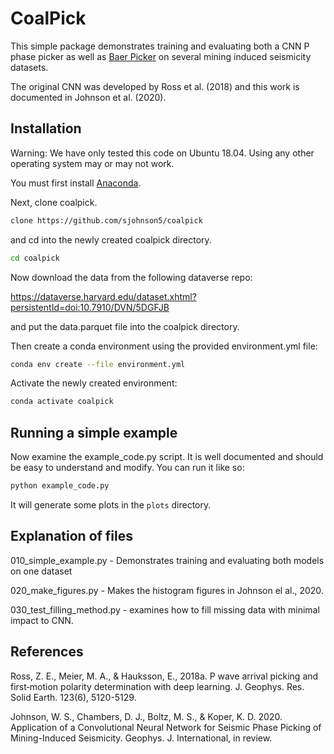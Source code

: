 # CoalPick

This simple package demonstrates training and evaluating both a CNN P phase picker
as well as [Baer Picker](https://docs.obspy.org/packages/autogen/obspy.signal.trigger.pk_baer.html#obspy.signal.trigger.pk_baer)
on several mining induced seismicity datasets.

The original CNN was developed by Ross et al. (2018) and this work is documented
in Johnson et al. (2020).

## Installation

Warning: We have only tested this code on Ubuntu 18.04. Using any other operating system
may or may not work.

You must first install [Anaconda](https://docs.conda.io/projects/conda/en/latest/user-guide/install/download.html).

Next, clone coalpick.
```bash
clone https://github.com/sjohnson5/coalpick
```
and cd into the newly created coalpick directory.
```bash
cd coalpick
```
Now download the data from the following dataverse repo:

https://dataverse.harvard.edu/dataset.xhtml?persistentId=doi:10.7910/DVN/5DGFJB

and put the data.parquet file into the coalpick directory.


Then create a conda environment using the provided environment.yml file:
```bash
conda env create --file environment.yml
```

Activate the newly created environment:
```bash
conda activate coalpick
```

## Running a simple example

Now examine the example_code.py script. It is well documented and should
be easy to understand and modify. You can run it like so:
```bash
python example_code.py
```
It will generate some plots in the `plots` directory.

## Explanation of files

010_simple_example.py - Demonstrates training and evaluating both models on one dataset

020_make_figures.py - Makes the histogram figures in Johnson el al., 2020.

030_test_filling_method.py - examines how to fill missing data with minimal impact to CNN.

## References

Ross, Z. E., Meier, M. A., & Hauksson, E., 2018a. P wave arrival picking
and first‐motion polarity determination with deep learning. J. Geophys. Res.
Solid Earth. 123(6), 5120-5129.

Johnson, W. S., Chambers, D. J., Boltz, M. S., & Koper, K. D. 2020. Application
of a Convolutional Neural Network for Seismic Phase Picking of Mining-Induced
Seismicity. Geophys. J. International, in review.